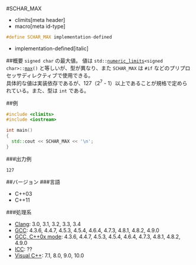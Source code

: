 #SCHAR_MAX
* climits[meta header]
* macro[meta id-type]

```cpp
#define SCHAR_MAX implementation-defined
```
* implementation-defined[italic]

##概要
`signed char` の最大値。
値は `std::`[`numeric_limits`](/reference/limits/numeric_limits.md)`<signed char>::`[`max`](/reference/limits/numeric_limits/max.md)`()` と等しいが、型が異なり、また `SCHAR_MAX` は `#if` などのプリプロセッサディレクティブで使用できる。  
具体的な値は実装依存であるが、127（2<sup>7</sup> - 1）以上であることが規格で定められている。また、型は `int` である。


##例
```cpp
#include <climits>
#include <iostream>

int main()
{
  std::cout << SCHAR_MAX << '\n';
}
```


###出力例
```
127
```

##バージョン
###言語
- C++03
- C++11


###処理系
- [Clang](/implementation.md#clang): 3.0, 3.1, 3.2, 3.3, 3.4
- [GCC](/implementation.md#gcc): 4.3.6, 4.4.7, 4.5.3, 4.5.4, 4.6.4, 4.7.3, 4.8.1, 4.8.2, 4.9.0
- [GCC, C++0x mode](/implementation.md#gcc): 4.3.6, 4.4.7, 4.5.3, 4.5.4, 4.6.4, 4.7.3, 4.8.1, 4.8.2, 4.9.0
- [ICC](/implementation.md#icc): ??
- [Visual C++](/implementation.md#visual_cpp): 7.1, 8.0, 9.0, 10.0
